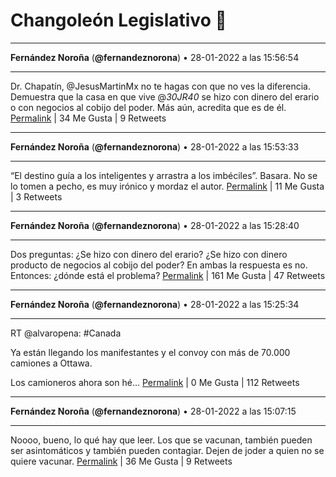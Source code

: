 # Changoleón Legislativo 🙈
*****
**Fernández Noroña** (**@fernandeznorona**) • 28-01-2022 a las 15:56:54
*****
Dr. Chapatín, @JesusMartinMx no te hagas con que no ves la diferencia. Demuestra que la casa en que vive @_30JR40_ se hizo con dinero del erario o con negocios al cobijo del poder. Más aún, acredita que es de él.
[Permalink](https://twitter.com/fernandeznorona/status/1487213123622903808) | 34 Me Gusta | 9 Retweets
*****
**Fernández Noroña** (**@fernandeznorona**) • 28-01-2022 a las 15:53:33
*****
“El destino guía a los inteligentes y arrastra a los imbéciles”. Basara. No se lo tomen a pecho, es muy irónico y mordaz el autor.
[Permalink](https://twitter.com/fernandeznorona/status/1487212282614620162) | 11 Me Gusta | 3 Retweets
*****
**Fernández Noroña** (**@fernandeznorona**) • 28-01-2022 a las 15:28:40
*****
Dos preguntas: ¿Se hizo con dinero del erario? ¿Se hizo con dinero producto de negocios al cobijo del poder? En ambas la respuesta es no. Entonces: ¿dónde está el problema?
[Permalink](https://twitter.com/fernandeznorona/status/1487206017494626311) | 161 Me Gusta | 47 Retweets
*****
**Fernández Noroña** (**@fernandeznorona**) • 28-01-2022 a las 15:25:34
*****
RT @alvaropena: #Canada 


Ya están llegando los manifestantes y el convoy con más de 70.000 camiones a Ottawa.


Los camioneros ahora son hé…
[Permalink](https://twitter.com/fernandeznorona/status/1487205237463076868) | 0 Me Gusta | 112 Retweets
*****
**Fernández Noroña** (**@fernandeznorona**) • 28-01-2022 a las 15:07:15
*****
Noooo, bueno, lo qué hay que leer. Los que se vacunan, también pueden ser asintomáticos y también pueden contagiar. Dejen de joder a quien no se quiere vacunar.
[Permalink](https://twitter.com/fernandeznorona/status/1487200630439616520) | 36 Me Gusta | 9 Retweets